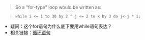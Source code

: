 > So a "for-type" loop would be written as:

> `while i <= 1 to 30 by 2 ^ j <= 2 to k by 3 do j<-j * i;`

* 疑问：这个for语句为什么底下要用while语句表达？
* 相关链接：[循环语句](http://baike.baidu.com/view/961969.htm)

